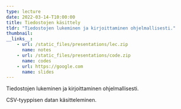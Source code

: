 ```yaml
---
type: lecture
date: 2022-03-14-T10:00:00
title: Tiedostojen käsittely
tldr: "Tiedostojen lukeminen ja kirjoittaminen ohjelmallisesti."
thumbnail: 
__links__: 
    - url: /static_files/presentations/lec.zip
      name: notes
    - url: /static_files/presentations/code.zip
      name: codes
    - url: https://google.com
      name: slides
---
```


Tiedostojen lukeminen ja kirjoittaminen ohjelmallisesti.

CSV-tyyppisen datan käsitteleminen.